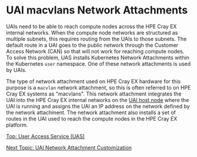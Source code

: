 # UAI macvlans Network Attachments

UAIs need to be able to reach compute nodes across the HPE Cray EX internal networks. When the compute node networks are structured as multiple subnets, this requires routing from the UAIs to those subnets.
The default route in a UAI goes to the public network through the Customer Access Network (CAN) so that will not work for reaching compute nodes.
To solve this problem, UAS installs Kubernetes Network Attachments within the Kubernetes `user` namespace. One of these network attachments is used by UAIs.

The type of network attachment used on HPE Cray EX hardware for this purpose is a `macvlan` network attachment, so this is often referred to on HPE Cray EX systems as "macvlans".
This network attachment integrates the UAI into the HPE Cray EX internal networks on the [UAI host node](UAI_Host_Nodes.md) where the UAI is running and assigns the UAI an IP address on the network defined by the network attachment.
The network attachment also installs a set of routes in the UAI used to reach the compute nodes in the HPE Cray EX platform.

[Top: User Access Service (UAS)](index.md)

[Next Topic: UAI Network Attachment Customization](UAI_Network_Attachments.md)
